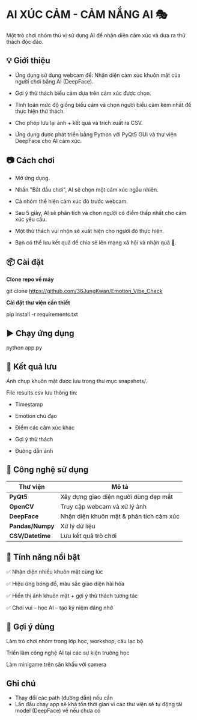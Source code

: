 # AI XÚC CẢM - CẢM NẮNG AI 🎭
Một trò chơi nhóm thú vị sử dụng AI để nhận diện cảm xúc và đưa ra thử thách độc đáo.

## 💡 Giới thiệu
- Ứng dụng sử dụng webcam để: Nhận diện cảm xúc khuôn mặt của người chơi bằng AI (DeepFace).

- Gợi ý thử thách biểu cảm dựa trên cảm xúc được chọn.

- Tính toán mức độ giống biểu cảm và chọn người biểu cảm kém nhất để thực hiện thử thách.

- Cho phép lưu lại ảnh + kết quả và trích xuất ra CSV.

- Ứng dụng được phát triển bằng Python với PyQt5 GUI và thư viện DeepFace cho AI cảm xúc.

## 📷 Cách chơi
- Mở ứng dụng.

- Nhấn "Bắt đầu chơi", AI sẽ chọn một cảm xúc ngẫu nhiên.

- Cả nhóm thể hiện cảm xúc đó trước webcam.

- Sau 5 giây, AI sẽ phân tích và chọn người có điểm thấp nhất cho cảm xúc yêu cầu.

- Một thử thách vui nhộn sẽ xuất hiện cho người đó thực hiện.

- Bạn có thể lưu kết quả để chia sẻ lên mạng xã hội và nhận quà 🎁.

## 📦 Cài đặt

**Clone repo về máy**

git clone https://github.com/36JungKwan/Emotion_Vibe_Check

**Cài đặt thư viện cần thiết**

pip install -r requirements.txt

## ▶️ Chạy ứng dụng

python app.py

## 📁 Kết quả lưu
Ảnh chụp khuôn mặt được lưu trong thư mục snapshots/.

File results.csv lưu thông tin:

- Timestamp

- Emotion chủ đạo

- Điểm các cảm xúc khác

- Gợi ý thử thách

- Đường dẫn ảnh

## 🧠 Công nghệ sử dụng
| Thư viện         | Mô tả                                   |
| ---------------- | --------------------------------------- |
| **PyQt5**        | Xây dựng giao diện người dùng đẹp mắt   |
| **OpenCV**       | Truy cập webcam và xử lý ảnh            |
| **DeepFace**     | Nhận diện khuôn mặt & phân tích cảm xúc |
| **Pandas/Numpy** | Xử lý dữ liệu                           |
| **CSV/Datetime** | Lưu kết quả trò chơi                    |


## 💚 Tính năng nổi bật
✅ Nhận diện nhiều khuôn mặt cùng lúc

✅ Hiệu ứng bóng đổ, màu sắc giao diện hài hòa

✅ Hiển thị ảnh khuôn mặt + gợi ý thử thách tương tác

✅ Chơi vui – học AI – tạo kỷ niệm đáng nhớ

## 📸 Gợi ý dùng
Làm trò chơi nhóm trong lớp học, workshop, câu lạc bộ

Triển lãm công nghệ AI tại các sự kiện trường học

Làm minigame trên sân khấu với camera

## Ghi chú
- Thay đổi các path (đường dẫn) nếu cần
- Lần đầu chạy app sẽ khá tốn thời gian vì các thư viện sẽ tự động tải model (DeepFace) về nếu chưa có
